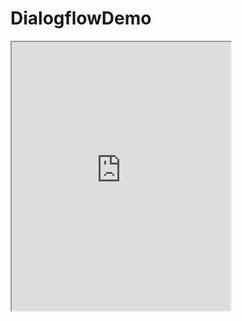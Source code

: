 # DialogflowDemo
<iframe width="350" height="430" allow="microphone;" src="https://console.dialogflow.com/api-client/demo/embedded/3f71bd98-63e5-431c-9eb5-5d6ba3900ede"></iframe>
